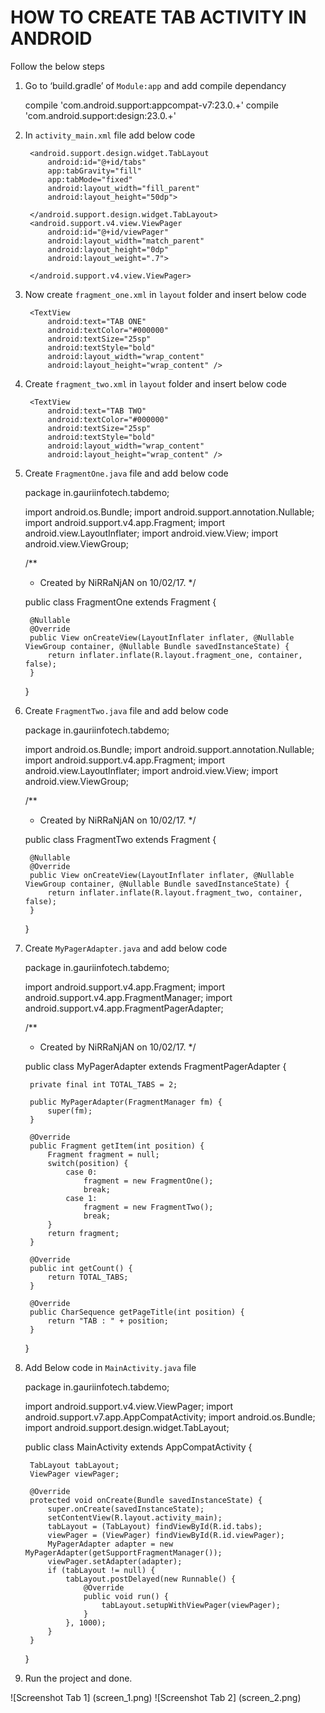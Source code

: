 # HOW TO CREATE TAB ACTIVITY IN ANDROID

Follow the below steps

1) Go to ‘build.gradle’ of `Module:app` and add compile dependancy

    compile 'com.android.support:appcompat-v7:23.0.+'
    compile 'com.android.support:design:23.0.+'


2) In `activity_main.xml` file add below code


    <LinearLayout xmlns:android="http://schemas.android.com/apk/res/android"
        xmlns:tools="http://schemas.android.com/tools"
        android:orientation="vertical"
        android:id="@+id/activity_main"
        android:layout_width="match_parent"
        android:layout_height="match_parent"
        xmlns:app="http://schemas.android.com/apk/res-auto"
        tools:context="in.gauriinfotech.tabdemo.MainActivity">

        <android.support.design.widget.TabLayout
            android:id="@+id/tabs"
            app:tabGravity="fill"
            app:tabMode="fixed"
            android:layout_width="fill_parent"
            android:layout_height="50dp">

        </android.support.design.widget.TabLayout>
        <android.support.v4.view.ViewPager
            android:id="@+id/viewPager"
            android:layout_width="match_parent"
            android:layout_height="0dp"
            android:layout_weight=".7">

        </android.support.v4.view.ViewPager>

    </LinearLayout>

3) Now create `fragment_one.xml` in `layout` folder and insert below code

    <?xml version="1.0" encoding="utf-8"?>
    <LinearLayout xmlns:android="http://schemas.android.com/apk/res/android"
        android:orientation="vertical"
        android:layout_width="match_parent"
        android:layout_height="match_parent"
        android:gravity="center_horizontal"
        android:padding="20dp">
    
        <TextView
            android:text="TAB ONE"
            android:textColor="#000000"
            android:textSize="25sp"
            android:textStyle="bold"
            android:layout_width="wrap_content"
            android:layout_height="wrap_content" />
    
    </LinearLayout>

4) Create `fragment_two.xml` in `layout` folder and insert below code

    <?xml version="1.0" encoding="utf-8"?>
    <LinearLayout xmlns:android="http://schemas.android.com/apk/res/android"
        android:orientation="vertical"
        android:layout_width="match_parent"
        android:layout_height="match_parent"
        android:gravity="center_horizontal"
        android:padding="20dp">
    
        <TextView
            android:text="TAB TWO"
            android:textColor="#000000"
            android:textSize="25sp"
            android:textStyle="bold"
            android:layout_width="wrap_content"
            android:layout_height="wrap_content" />
    
    </LinearLayout>

5) Create `FragmentOne.java` file and add below code


    package in.gauriinfotech.tabdemo;
    
    import android.os.Bundle;
    import android.support.annotation.Nullable;
    import android.support.v4.app.Fragment;
    import android.view.LayoutInflater;
    import android.view.View;
    import android.view.ViewGroup;
    
    /**
     * Created by NiRRaNjAN on 10/02/17.
     */
    
    public class FragmentOne extends Fragment {
    
        @Nullable
        @Override
        public View onCreateView(LayoutInflater inflater, @Nullable ViewGroup container, @Nullable Bundle savedInstanceState) {
            return inflater.inflate(R.layout.fragment_one, container, false);
        }
    
    }

6) Create `FragmentTwo.java` file and add below code

    package in.gauriinfotech.tabdemo;
    
    import android.os.Bundle;
    import android.support.annotation.Nullable;
    import android.support.v4.app.Fragment;
    import android.view.LayoutInflater;
    import android.view.View;
    import android.view.ViewGroup;
    
    /**
     * Created by NiRRaNjAN on 10/02/17.
     */
    
    public class FragmentTwo extends Fragment {
    
        @Nullable
        @Override
        public View onCreateView(LayoutInflater inflater, @Nullable ViewGroup container, @Nullable Bundle savedInstanceState) {
            return inflater.inflate(R.layout.fragment_two, container, false);
        }
    
    }

7) Create `MyPagerAdapter.java` and add below code

    package in.gauriinfotech.tabdemo;
    
    import android.support.v4.app.Fragment;
    import android.support.v4.app.FragmentManager;
    import android.support.v4.app.FragmentPagerAdapter;
    
    /**
     * Created by NiRRaNjAN on 10/02/17.
     */
    
    public class MyPagerAdapter extends FragmentPagerAdapter {
    
        private final int TOTAL_TABS = 2;
    
        public MyPagerAdapter(FragmentManager fm) {
            super(fm);
        }
    
        @Override
        public Fragment getItem(int position) {
            Fragment fragment = null;
            switch(position) {
                case 0:
                    fragment = new FragmentOne();
                    break;
                case 1:
                    fragment = new FragmentTwo();
                    break;
            }
            return fragment;
        }
    
        @Override
        public int getCount() {
            return TOTAL_TABS;
        }

        @Override
        public CharSequence getPageTitle(int position) {
            return "TAB : " + position;
        }

    }


8) Add Below code in `MainActivity.java` file

    package in.gauriinfotech.tabdemo;
    
    import android.support.v4.view.ViewPager;
    import android.support.v7.app.AppCompatActivity;
    import android.os.Bundle;
    import android.support.design.widget.TabLayout;
    
    public class MainActivity extends AppCompatActivity {
    
        TabLayout tabLayout;
        ViewPager viewPager;
    
        @Override
        protected void onCreate(Bundle savedInstanceState) {
            super.onCreate(savedInstanceState);
            setContentView(R.layout.activity_main);
            tabLayout = (TabLayout) findViewById(R.id.tabs);
            viewPager = (ViewPager) findViewById(R.id.viewPager);
            MyPagerAdapter adapter = new MyPagerAdapter(getSupportFragmentManager());
            viewPager.setAdapter(adapter);
            if (tabLayout != null) {
                tabLayout.postDelayed(new Runnable() {
                    @Override
                    public void run() {
                        tabLayout.setupWithViewPager(viewPager);
                    }
                }, 1000);
            }
        }
    
    }

9) Run the project and done.

  ![Screenshot Tab 1] (screen_1.png)
  ![Screenshot Tab 2] (screen_2.png)